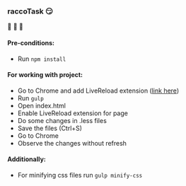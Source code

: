 ### raccoTask :smirk:
:musical_note: :musical_note: :musical_note: 

#### Pre-conditions:
* Run `npm install`

#### For working with project:
* Go to Chrome and add LiveReload extension ([link here][1])
* Run `gulp`
* Open index.html
* Enable LiveReload extension for page
* Do some changes in .less files
* Save the files (Ctrl+S)
* Go to Chrome
* Observe the changes without refresh

#### Additionally:
* For minifying css files run `gulp minify-css`

[1]: https://chrome.google.com/webstore/detail/livereload/jnihajbhpnppcggbcgedagnkighmdlei/related?hl=en